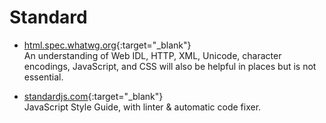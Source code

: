 # Standard

- [html.spec.whatwg.org](https://html.spec.whatwg.org/){:target="_blank"}  
   An understanding of Web IDL, HTTP, XML, Unicode, character encodings, JavaScript, and CSS will also be helpful in places but is not essential.

- [standardjs.com](https://standardjs.com/){:target="_blank"}  
   JavaScript Style Guide, with linter & automatic code fixer.
